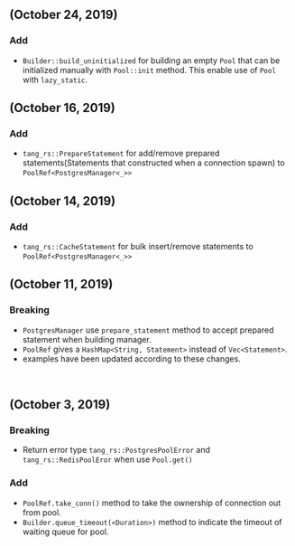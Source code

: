 (October 24, 2019)
----------------------

### Add
- `Builder::build_uninitialized` for building an empty `Pool` that can be initialized manually with `Pool::init` method.
This enable use of `Pool` with `lazy_static`.


(October 16, 2019)
----------------------

### Add
- `tang_rs::PrepareStatement` for add/remove prepared statements(Statements that constructed when a connection spawn) to `PoolRef<PostgresManager<_>>`


(October 14, 2019)
----------------------

### Add
- `tang_rs::CacheStatement` for bulk insert/remove statements to `PoolRef<PostgresManager<_>>`


(October 11, 2019)
----------------------

### Breaking
- `PostgresManager` use `prepare_statement` method to accept prepared statement when building manager.
- `PoolRef` gives a `HashMap<String, Statement>` instead of `Vec<Statement>`. 
- examples have been updated according to these changes.

<br>

(October 3, 2019)
----------------------

### Breaking
- Return error type `tang_rs::PostgresPoolError` and `tang_rs::RedisPoolEror` when use `Pool.get()` 

### Add
- `PoolRef.take_conn()` method to take the ownership of connection out from pool.
- `Builder.queue_timeout(<Duration>)` method to indicate the timeout of waiting queue for pool.